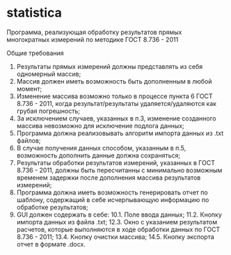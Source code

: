 # statistica
Программа, реализующая обработку результатов прямых многократных измерений по методике ГОСТ 8.736 - 2011

Общие требования
1. Результаты прямых измерений должны представлять из себя одномерный массив;
2. Массив должен иметь возможность быть дополненным в любой момент;
3. Изменение массива возможно только в процессе пункта 6 ГОСТ 8.736 - 2011, когда результат/результаты удаляется/удаляются как грубая погрешность;
4. За исключением случаев, указанных в п.3, изменение созданного массива невозможно для исключение подлога данных;
5. Программа должна реализовывать алгоритм импорта данных из .txt файлов; 
6. В случае получения данных способом, указанным в п.5, возможность дополнить данные должна сохраняться;
7. Результаты обработки результатов измерений, указанных в ГОСТ 8.736 - 2011, должны быть пересчитанны с минимально возможным временем задержки после дополнения массива результатов измерений;
8. Программа должна иметь возможность генерировать отчет по шаблону, содержащий в себе исчерпывающую информацию по обработке результатов;
9. GUI должен содержать в себе:
10.1. Поле ввода данных;
11.2. Кнопку импорта данных из файла .txt;
12.3. Окно с указанием результатом расчетов, которые выполняются в ходе обработки данных по ГОСТ 8.736 - 2011;
13.4. Кнопку очистки массива;
14.5. Кнопку экспорта отчет в формате .docx.
